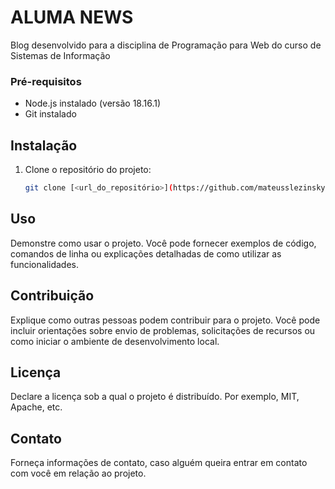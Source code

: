 # ALUMA NEWS

Blog desenvolvido para a disciplina de Programação para Web do curso de Sistemas de Informação


### Pré-requisitos

- Node.js instalado (versão 18.16.1)
- Git instalado

## Instalação


1. Clone o repositório do projeto:

   ```bash
   git clone [<url_do_repositório>](https://github.com/mateusslezinsky/projeto-prog-web.git)


## Uso

Demonstre como usar o projeto. Você pode fornecer exemplos de código, comandos de linha ou explicações detalhadas de como utilizar as funcionalidades.

## Contribuição

Explique como outras pessoas podem contribuir para o projeto. Você pode incluir orientações sobre envio de problemas, solicitações de recursos ou como iniciar o ambiente de desenvolvimento local.

## Licença

Declare a licença sob a qual o projeto é distribuído. Por exemplo, MIT, Apache, etc.

## Contato

Forneça informações de contato, caso alguém queira entrar em contato com você em relação ao projeto.

